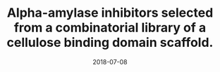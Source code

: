 ---
doi: False
journal: Proteins
title: Alpha-amylase inhibitors selected from a combinatorial library of a cellulose binding domain scaffold.
date: 2018-07-08
authors: Lehtiö, J, Teeri, TT, Nygren, PA
---